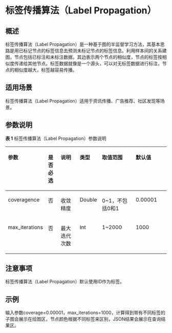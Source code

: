 # 标签传播算法（Label Propagation）<a name="ges_01_0039"></a>

## 概述<a name="section204471932366"></a>

标签传播算法（Label Propagation）是一种基于图的半监督学习方法，其基本思路是用已标记节点的标签信息去预测未标记节点的标签信息。利用样本间的关系建图，节点包括已标注和未标注数据，其边表示两个节点的相似度，节点的标签按相似度传递给其他节点。标签数据就像是一个源头，可以对无标签数据进行标注，节点的相似度越大，标签越容易传播。

## 适用场景<a name="section1103252295014"></a>

标签传播算法（Label Propagation）适用于资讯传播、广告推荐、社区发现等场景。

## 参数说明<a name="section18154105319710"></a>

**表 1**  标签传播算法（Label Propagation）参数说明

<a name="table9438140783"></a>
<table><thead align="left"><tr id="row104385017818"><th class="cellrowborder" valign="top" width="15.151515151515152%" id="mcps1.2.7.1.1"><p id="p164384014819"><a name="p164384014819"></a><a name="p164384014819"></a>参数</p>
</th>
<th class="cellrowborder" valign="top" width="9.090909090909092%" id="mcps1.2.7.1.2"><p id="p143812016818"><a name="p143812016818"></a><a name="p143812016818"></a>是否必选</p>
</th>
<th class="cellrowborder" valign="top" width="16.161616161616163%" id="mcps1.2.7.1.3"><p id="p070711912812"><a name="p070711912812"></a><a name="p070711912812"></a>说明</p>
</th>
<th class="cellrowborder" valign="top" width="10.101010101010102%" id="mcps1.2.7.1.4"><p id="p3578125211"><a name="p3578125211"></a><a name="p3578125211"></a>类型</p>
</th>
<th class="cellrowborder" valign="top" width="25.252525252525253%" id="mcps1.2.7.1.5"><p id="p4438901986"><a name="p4438901986"></a><a name="p4438901986"></a>取值范围</p>
</th>
<th class="cellrowborder" valign="top" width="24.242424242424242%" id="mcps1.2.7.1.6"><p id="p2984277163535"><a name="p2984277163535"></a><a name="p2984277163535"></a>默认值</p>
</th>
</tr>
</thead>
<tbody><tr id="row7439180683"><td class="cellrowborder" valign="top" width="15.151515151515152%" headers="mcps1.2.7.1.1 "><p id="p1143990987"><a name="p1143990987"></a><a name="p1143990987"></a>coveragence</p>
</td>
<td class="cellrowborder" valign="top" width="9.090909090909092%" headers="mcps1.2.7.1.2 "><p id="p11262161310820"><a name="p11262161310820"></a><a name="p11262161310820"></a>否</p>
</td>
<td class="cellrowborder" valign="top" width="16.161616161616163%" headers="mcps1.2.7.1.3 "><p id="p104392003812"><a name="p104392003812"></a><a name="p104392003812"></a>收敛精度</p>
</td>
<td class="cellrowborder" valign="top" width="10.101010101010102%" headers="mcps1.2.7.1.4 "><p id="p17722101015239"><a name="p17722101015239"></a><a name="p17722101015239"></a>Double</p>
</td>
<td class="cellrowborder" valign="top" width="25.252525252525253%" headers="mcps1.2.7.1.5 "><p id="p11478162763216"><a name="p11478162763216"></a><a name="p11478162763216"></a>0~1，不包括0和1</p>
</td>
<td class="cellrowborder" valign="top" width="24.242424242424242%" headers="mcps1.2.7.1.6 "><p id="p40399900163535"><a name="p40399900163535"></a><a name="p40399900163535"></a>0.00001</p>
</td>
</tr>
<tr id="row144392001589"><td class="cellrowborder" valign="top" width="15.151515151515152%" headers="mcps1.2.7.1.1 "><p id="p543916014814"><a name="p543916014814"></a><a name="p543916014814"></a>max_iterations</p>
</td>
<td class="cellrowborder" valign="top" width="9.090909090909092%" headers="mcps1.2.7.1.2 "><p id="p471715910916"><a name="p471715910916"></a><a name="p471715910916"></a>否</p>
</td>
<td class="cellrowborder" valign="top" width="16.161616161616163%" headers="mcps1.2.7.1.3 "><p id="p1671779594"><a name="p1671779594"></a><a name="p1671779594"></a>最大迭代次数</p>
</td>
<td class="cellrowborder" valign="top" width="10.101010101010102%" headers="mcps1.2.7.1.4 "><p id="p14722110202312"><a name="p14722110202312"></a><a name="p14722110202312"></a>Int</p>
</td>
<td class="cellrowborder" valign="top" width="25.252525252525253%" headers="mcps1.2.7.1.5 "><p id="p12150173373213"><a name="p12150173373213"></a><a name="p12150173373213"></a>1~2000</p>
</td>
<td class="cellrowborder" valign="top" width="24.242424242424242%" headers="mcps1.2.7.1.6 "><p id="p51166496163535"><a name="p51166496163535"></a><a name="p51166496163535"></a>1000</p>
</td>
</tr>
</tbody>
</table>

## 注意事项<a name="section3956161017109"></a>

标签传播算法（Label Propagation）默认使用ID作为标签。

## 示例<a name="section9539286457"></a>

输入参数coverage=0.00001，max\_iterations=1000，计算得到带有不同标签的子图会展示在绘图区，节点颜色根据不同标签来区别，JSON结果会展示在查询结果区。

